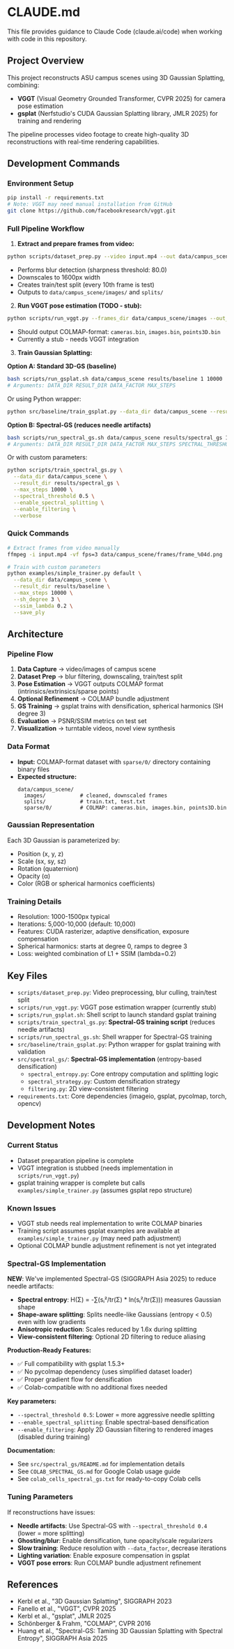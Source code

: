 # CLAUDE.md

This file provides guidance to Claude Code (claude.ai/code) when working with code in this repository.

## Project Overview

This project reconstructs ASU campus scenes using 3D Gaussian Splatting, combining:
- **VGGT** (Visual Geometry Grounded Transformer, CVPR 2025) for camera pose estimation
- **gsplat** (Nerfstudio's CUDA Gaussian Splatting library, JMLR 2025) for training and rendering

The pipeline processes video footage to create high-quality 3D reconstructions with real-time rendering capabilities.

## Development Commands

### Environment Setup
```bash
pip install -r requirements.txt
# Note: VGGT may need manual installation from GitHub
git clone https://github.com/facebookresearch/vggt.git
```

### Full Pipeline Workflow

1. **Extract and prepare frames from video:**
```bash
python scripts/dataset_prep.py --video input.mp4 --out data/campus_scene --target_frames 150
```
- Performs blur detection (sharpness threshold: 80.0)
- Downscales to 1600px width
- Creates train/test split (every 10th frame is test)
- Outputs to `data/campus_scene/images/` and `splits/`

2. **Run VGGT pose estimation (TODO - stub):**
```bash
python scripts/run_vggt.py --frames_dir data/campus_scene/images --out_dir data/campus_scene/sparse/0
```
- Should output COLMAP-format: `cameras.bin`, `images.bin`, `points3D.bin`
- Currently a stub - needs VGGT integration

3. **Train Gaussian Splatting:**

**Option A: Standard 3D-GS (baseline)**
```bash
bash scripts/run_gsplat.sh data/campus_scene results/baseline 1 10000
# Arguments: DATA_DIR RESULT_DIR DATA_FACTOR MAX_STEPS
```
Or using Python wrapper:
```bash
python src/baseline/train_gsplat.py --data_dir data/campus_scene --result_dir results/baseline --max_steps 10000
```

**Option B: Spectral-GS (reduces needle artifacts)**
```bash
bash scripts/run_spectral_gs.sh data/campus_scene results/spectral_gs 1 10000 0.5
# Arguments: DATA_DIR RESULT_DIR DATA_FACTOR MAX_STEPS SPECTRAL_THRESHOLD
```
Or with custom parameters:
```bash
python scripts/train_spectral_gs.py \
  --data_dir data/campus_scene \
  --result_dir results/spectral_gs \
  --max_steps 10000 \
  --spectral_threshold 0.5 \
  --enable_spectral_splitting \
  --enable_filtering \
  --verbose
```

### Quick Commands
```bash
# Extract frames from video manually
ffmpeg -i input.mp4 -vf fps=3 data/campus_scene/frames/frame_%04d.png

# Train with custom parameters
python examples/simple_trainer.py default \
  --data_dir data/campus_scene \
  --result_dir results/baseline \
  --max_steps 10000 \
  --sh_degree 3 \
  --ssim_lambda 0.2 \
  --save_ply
```

## Architecture

### Pipeline Flow
1. **Data Capture** → video/images of campus scene
2. **Dataset Prep** → blur filtering, downscaling, train/test split
3. **Pose Estimation** → VGGT outputs COLMAP format (intrinsics/extrinsics/sparse points)
4. **Optional Refinement** → COLMAP bundle adjustment
5. **GS Training** → gsplat trains with densification, spherical harmonics (SH degree 3)
6. **Evaluation** → PSNR/SSIM metrics on test set
7. **Visualization** → turntable videos, novel view synthesis

### Data Format
- **Input:** COLMAP-format dataset with `sparse/0/` directory containing binary files
- **Expected structure:**
  ```
  data/campus_scene/
    images/           # cleaned, downscaled frames
    splits/           # train.txt, test.txt
    sparse/0/         # COLMAP: cameras.bin, images.bin, points3D.bin
  ```

### Gaussian Representation
Each 3D Gaussian is parameterized by:
- Position (x, y, z)
- Scale (sx, sy, sz)
- Rotation (quaternion)
- Opacity (α)
- Color (RGB or spherical harmonics coefficients)

### Training Details
- Resolution: 1000-1500px typical
- Iterations: 5,000-10,000 (default: 10,000)
- Features: CUDA rasterizer, adaptive densification, exposure compensation
- Spherical harmonics: starts at degree 0, ramps to degree 3
- Loss: weighted combination of L1 + SSIM (lambda=0.2)

## Key Files

- `scripts/dataset_prep.py`: Video preprocessing, blur culling, train/test split
- `scripts/run_vggt.py`: VGGT pose estimation wrapper (currently stub)
- `scripts/run_gsplat.sh`: Shell script to launch standard gsplat training
- `scripts/train_spectral_gs.py`: **Spectral-GS training script** (reduces needle artifacts)
- `scripts/run_spectral_gs.sh`: Shell wrapper for Spectral-GS training
- `src/baseline/train_gsplat.py`: Python wrapper for gsplat training with validation
- `src/spectral_gs/`: **Spectral-GS implementation** (entropy-based densification)
  - `spectral_entropy.py`: Core entropy computation and splitting logic
  - `spectral_strategy.py`: Custom densification strategy
  - `filtering.py`: 2D view-consistent filtering
- `requirements.txt`: Core dependencies (imageio, gsplat, pycolmap, torch, opencv)

## Development Notes

### Current Status
- Dataset preparation pipeline is complete
- VGGT integration is stubbed (needs implementation in `scripts/run_vggt.py`)
- gsplat training wrapper is complete but calls `examples/simple_trainer.py` (assumes gsplat repo structure)

### Known Issues
- VGGT stub needs real implementation to write COLMAP binaries
- Training script assumes gsplat examples are available at `examples/simple_trainer.py` (may need path adjustment)
- Optional COLMAP bundle adjustment refinement is not yet integrated

### Spectral-GS Implementation
**NEW**: We've implemented Spectral-GS (SIGGRAPH Asia 2025) to reduce needle artifacts:
- **Spectral entropy**: H(Σ) = -∑(sᵢ²/tr(Σ) * ln(sᵢ²/tr(Σ))) measures Gaussian shape
- **Shape-aware splitting**: Splits needle-like Gaussians (entropy < 0.5) even with low gradients
- **Anisotropic reduction**: Scales reduced by 1.6x during splitting
- **View-consistent filtering**: Optional 2D filtering to reduce aliasing

**Production-Ready Features:**
- ✅ Full compatibility with gsplat 1.5.3+
- ✅ No pycolmap dependency (uses simplified dataset loader)
- ✅ Proper gradient flow for densification
- ✅ Colab-compatible with no additional fixes needed

**Key parameters:**
- `--spectral_threshold 0.5`: Lower = more aggressive needle splitting
- `--enable_spectral_splitting`: Enable spectral-based densification
- `--enable_filtering`: Apply 2D Gaussian filtering to rendered images (disabled during training)

**Documentation:**
- See `src/spectral_gs/README.md` for implementation details
- See `COLAB_SPECTRAL_GS.md` for Google Colab usage guide
- See `colab_cells_spectral_gs.txt` for ready-to-copy Colab cells

### Tuning Parameters
If reconstructions have issues:
- **Needle artifacts**: Use Spectral-GS with `--spectral_threshold 0.4` (lower = more splitting)
- **Ghosting/blur**: Enable densification, tune opacity/scale regularizers
- **Slow training**: Reduce resolution with `--data_factor`, decrease iterations
- **Lighting variation**: Enable exposure compensation in gsplat
- **VGGT pose errors**: Run COLMAP bundle adjustment refinement

## References
- Kerbl et al., "3D Gaussian Splatting", SIGGRAPH 2023
- Fanello et al., "VGGT", CVPR 2025
- Kerbl et al., "gsplat", JMLR 2025
- Schönberger & Frahm, "COLMAP", CVPR 2016
- Huang et al., "Spectral-GS: Taming 3D Gaussian Splatting with Spectral Entropy", SIGGRAPH Asia 2025
